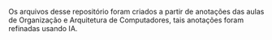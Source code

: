 Os arquivos desse repositório foram criados a partir de anotações das aulas de Organização e Arquitetura de Computadores, tais anotações foram refinadas usando IA.
